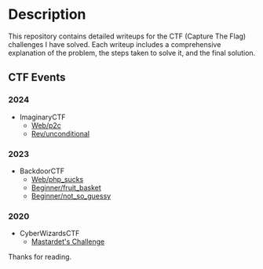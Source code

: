 # Description

This repository contains detailed writeups for the CTF (Capture The Flag) challenges I have solved. Each writeup includes a comprehensive explanation of the problem, the steps taken to solve it, and the final solution.

## CTF Events

### 2024

- ImaginaryCTF
  - [Web/p2c](./2024/imaginaryCTF/web/p2c)
  - [Rev/unconditional](./2024/imaginaryCTF/rev/unconditional)

### 2023

- BackdoorCTF
  - [Web/php_sucks](./2023/Backdoor_CTF/Web/php_sucks)
  - [Beginner/fruit_basket](./2023/Backdoor_CTF/Beginner/fruit_basket)
  - [Beginner/not_so_guessy](./2023/Backdoor_CTF/Beginner/not_so_guessy)

### 2020

- CyberWizardsCTF
  - [Mastardet's Challenge](./2020/CyberWizardsCTF/mastardetsChallenge)


Thanks for reading.
